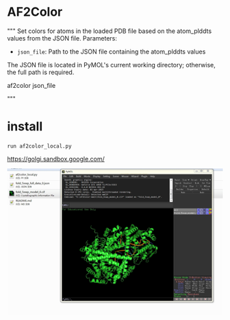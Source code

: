 # AF2Color

"""
Set colors for atoms in the loaded PDB file based on the atom_plddts values from the JSON file.
Parameters:
- `json_file`: Path to the JSON file containing the atom_plddts values

The JSON file is located in PyMOL's current working directory; otherwise, the full path is required.

af2color json_file

"""


# install
`run af2color_local.py`


https://golgi.sandbox.google.com/


![Alt text](https://github.com/wqiudao/AF2Color/blob/main/img/af2color.png)


